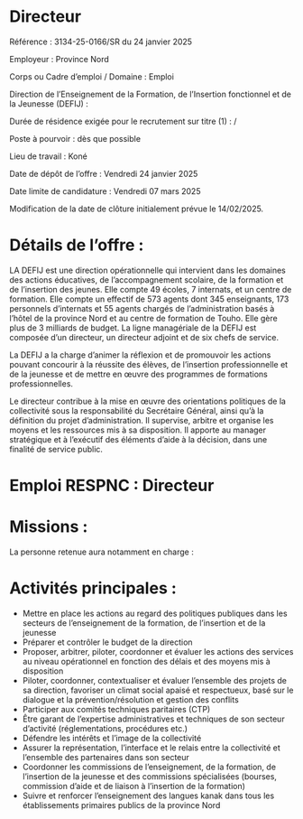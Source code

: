 # Directeur

Référence : 3134-25-0166/SR du 24 janvier 2025

Employeur : Province Nord

Corps ou Cadre d’emploi / Domaine : Emploi

Direction de l’Enseignement de la Formation, de l’Insertion fonctionnel et de la Jeunesse (DEFIJ) :

Durée de résidence exigée pour le recrutement sur titre (1) : /

Poste à pourvoir : dès que possible

Lieu de travail : Koné

Date de dépôt de l’offre : Vendredi 24 janvier 2025

Date limite de candidature : Vendredi 07 mars 2025

Modification de la date de clôture initialement prévue le 14/02/2025.

# Détails de l’offre :

LA DEFIJ est une direction opérationnelle qui intervient dans les domaines des actions éducatives, de l’accompagnement scolaire, de la formation et de l’insertion des jeunes. Elle compte 49 écoles, 7 internats, et un centre de formation. Elle compte un effectif de 573 agents dont 345 enseignants, 173 personnels d’internats et 55 agents chargés de l’administration basés à l’hôtel de la province Nord et au centre de formation de Touho. Elle gère plus de 3 milliards de budget. La ligne managériale de la DEFIJ est composée d’un directeur, un directeur adjoint et de six chefs de service.

La DEFIJ a la charge d’animer la réflexion et de promouvoir les actions pouvant concourir à la réussite des élèves, de l’insertion professionnelle et de la jeunesse et de mettre en œuvre des programmes de formations professionnelles.

Le directeur contribue à la mise en œuvre des orientations politiques de la collectivité sous la responsabilité du Secrétaire Général, ainsi qu’à la définition du projet d’administration. Il supervise, arbitre et organise les moyens et les ressources mis à sa disposition. Il apporte au manager stratégique et à l’exécutif des éléments d’aide à la décision, dans une finalité de service public.

# Emploi RESPNC : Directeur

# Missions :

La personne retenue aura notamment en charge :

# Activités principales :

- Mettre en place les actions au regard des politiques publiques dans les secteurs de l’enseignement de la formation, de l’insertion et de la jeunesse
- Préparer et contrôler le budget de la direction
- Proposer, arbitrer, piloter, coordonner et évaluer les actions des services au niveau opérationnel en fonction des délais et des moyens mis à disposition
- Piloter, coordonner, contextualiser et évaluer l’ensemble des projets de sa direction, favoriser un climat social apaisé et respectueux, basé sur le dialogue et la prévention/résolution et gestion des conflits
- Participer aux comités techniques paritaires (CTP)
- Être garant de l’expertise administratives et techniques de son secteur d’activité (réglementations, procédures etc.)
- Défendre les intérêts et l’image de la collectivité
- Assurer la représentation, l’interface et le relais entre la collectivité et l’ensemble des partenaires dans son secteur
- Coordonner les commissions de l’enseignement, de la formation, de l’insertion de la jeunesse et des commissions spécialisées (bourses, commission d’aide et de liaison à l’insertion de la formation)
- Suivre et renforcer l’enseignement des langues kanak dans tous les établissements primaires publics de la province Nord